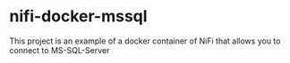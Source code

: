 # nifi-docker-mssql
This project is an example of a docker container of NiFi that allows you to connect to MS-SQL-Server
